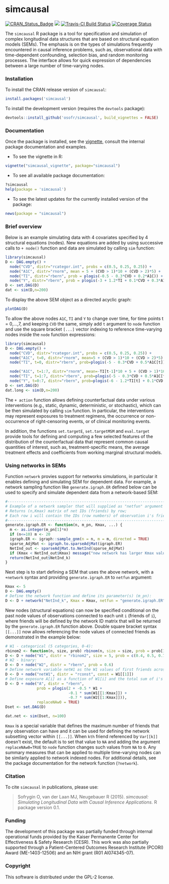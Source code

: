 simcausal
==========

[![CRAN_Status_Badge](http://www.r-pkg.org/badges/version/simcausal)](http://cran.r-project.org/package=simcausal)
[![](http://cranlogs.r-pkg.org/badges/simcausal)](http://cran.rstudio.com/web/packages/simcausal/index.html)
[![Travis-CI Build Status](https://travis-ci.org/osofr/simcausal.svg?branch=master)](https://travis-ci.org/osofr/simcausal)
[![Coverage Status](https://coveralls.io/repos/osofr/simcausal/badge.svg?branch=master&service=github)](https://coveralls.io/github/osofr/simcausal?branch=master)

The `simcausal` R package is a tool for specification and simulation of complex longitudinal data structures that are based on structural equation models (SEMs). The emphasis is on the types of simulations frequently encountered in causal inference problems, such as, observational data with time-dependent confounding, selection bias, and random monitoring processes. The interface allows for quick expression of dependencies between a large number of time-varying nodes. 

### Installation

To install the CRAN release version of `simcausal`: 

```R
install.packages('simcausal')
```

To install the development version (requires the `devtools` package):

```R
devtools::install_github('osofr/simcausal', build_vignettes = FALSE)
```

### Documentation

Once the package is installed, see the [vignette](http://cran.r-project.org/web/packages/simcausal/vignettes/simcausal_vignette.pdf), consult the internal package documentation and examples. 

* To see the vignette in R:

```R
vignette("simcausal_vignette", package="simcausal")
```

* To see all available package documentation:

```R
?simcausal
help(package = 'simcausal')
```

* To see the latest updates for the currently installed version of the package:

```r
news(package = "simcausal")
```

### Brief overview

Below is an example simulating data with 4 covariates specified by 4 structural equations (nodes). New equations are added by using successive calls to `+ node()` function and data are simulated by calling `sim` function:

```R
library(simcausal)
D <- DAG.empty() + 
  node("CVD", distr="rcategor.int", probs = c(0.5, 0.25, 0.25)) +
  node("A1C", distr="rnorm", mean = 5 + (CVD > 1)*10 + (CVD > 2)*5) +
  node("TI", distr="rbern", prob = plogis(-0.5 - 0.3*CVD + 0.2*A1C)) +
  node("Y", distr="rbern", prob = plogis(-3 + 1.2*TI + 0.1*CVD + 0.3*A1C))
D <- set.DAG(D)
dat <- sim(D,n=200)
```

To display the above SEM object as a directed acyclic graph:

```R
plotDAG(D)
```

To allow the above nodes `A1C`, `TI` and `Y` to change over time, for time points t = 0,...,7, and keeping `CVD` the same, simply add `t` argument to `node` function and use the square bracket `[...]` vector indexing to reference time-varying nodes inside the `node` function expressions:

```R
library(simcausal)
D <- DAG.empty() + 
  node("CVD", distr="rcategor.int", probs = c(0.5, 0.25, 0.25)) +
  node("A1C", t=0, distr="rnorm", mean=5 + (CVD > 1)*10 + (CVD > 2)*5) + 
  node("TI", t=0, distr="rbern", prob=plogis(-5 - 0.3*CVD + 0.5*A1C[t])) +

  node("A1C", t=1:7, distr="rnorm", mean=-TI[t-1]*10 + 5 + (CVD > 1)*10 + (CVD > 2)*5) +
  node("TI", t=1:7, distr="rbern", prob=plogis(-5 - 0.3*CVD + 0.5*A1C[t] + 1.5*TI[t-1])) +
  node("Y", t=0:7, distr="rbern", prob=plogis(-6 - 1.2*TI[t] + 0.1*CVD + 0.3*A1C[t]), EFU=TRUE)
D <- set.DAG(D)
dat.long <- sim(D,n=200)
```

The `+ action` function allows defining counterfactual data under various interventions (e.g., static, dynamic, deterministic, or stochastic), which can be then simulated by calling `sim` function. In particular, the interventions may represent exposures to treatment regimens, the occurrence or non-occurrence of right-censoring events, or of clinical monitoring events.

In addition, the functions `set.targetE`, `set.targetMSM` and `eval.target` provide tools for defining and computing a few selected features of the distribution of the counterfactual data that represent common causal quantities of interest, such as, treatment-specific means, the average treatment effects and coefficients from working marginal structural models. 


### Using networks in SEMs

Function `network` provies support for networks simulations, in particular it enables defining and simulating SEM for dependent data. For example, a network sampling function like `generate.igraph.ER` defined below can be used to specify and simulate dependent data from a network-based SEM:

```R
#--------------------------------------------------------------------------------------------------
# Example of a network sampler that will supplied as "netfun" argument to network(, netfun=);
# Returns (n,Kmax) matrix of net IDs (friends) by row;
# Each row i will contain the IDs (row numbers) of observation i's friends;
#--------------------------------------------------------------------------------------------------
generate.igraph.ER <- function(n, m_pn, Kmax, ...) {
  m <- as.integer(m_pn[1]*n)
  if (n<=10) m <- 20
  igraph.ER <- igraph::sample_gnm(n = n, m = m, directed = TRUE)
  sparse_AdjMat <- igraph.to.sparseAdjMat(igraph.ER)
  NetInd_out <- sparseAdjMat.to.NetInd(sparse_AdjMat)
  if (Kmax < NetInd_out$Kmax) message("new network has larger Kmax value than requested, new Kmax = " %+% NetInd_out$Kmax)
  return(NetInd_out$NetInd_k)
}
```

Next step is to start defining a SEM that uses the above network, with a `+network` syntax and providing `generate.igraph.ER` to `netfun` argument:

```R
Kmax <- 5
D <- DAG.empty()
# Define the network function and define its parameter(s) (m_pn):
D <- D + network("NetInd_k", Kmax = Kmax, netfun = "generate.igraph.ER", m_pn = 1.4)
```

New nodes (structural equations) can now be specified conditional on the past node values of observations connected to each unit `i` (friends of `i`), where friends will be defined by the network ID matrix that will be returned by the `generate.igraph.ER` function above. Double square bracket syntax `[[...]]` now allows referencing the node values of connected friends as demonstrated in the example below:

```R
# W1 - categorical (5 categories, 0-4):
rbinom2 <- function(n, size, prob) rbinom(n, size = size, prob = prob[1,])
D <- D + node("W1", distr = "rbinom2", size = 5, prob = c(0.4, 0.5, 0.7, 0.4))
# W2 - binary:
D <- D + node("W2", distr = "rbern", prob = 0.6)
# Define network variable netW1 as the W1 values of first friends across all observations:
D <- D + node("netW1", distr = "rconst", const = W1[[1]])
# Define exposure A[i] as a function of W1[i] and the total sum of i's friends values of W1 and W2:
D <- D + node("A", distr = "rbern",
              prob = plogis(2 + -0.5 * W1 +
                            -0.1 * sum(W1[[1:Kmax]]) +
                            -0.7 * sum(W2[[1:Kmax]])),
              replaceNAw0 = TRUE)
Dset <- set.DAG(D)

dat.net <- sim(Dset, n=100)
```

`Kmax` is a special variable that defines the maximum number of friends that any observation can have and it can be used for defining the network subsetting vector within `[[...]]`. When `kth` friend referenced by `Var[[k]]` doesn't exist, the default is to set that value to `NA` and adding the argument `replaceNAw0=TRUE` to `node` function changes such values from `NA` to `0`. Any summary measures that can be applied to multiple time-varying nodes can be similarly applied to network indexed nodes. For additional details, see the package documentation for the network function (`?network`).

### Citation
To cite `simcausal` in publications, please use:
> Sofrygin O, van der Laan MJ, Neugebauer R (2015). *simcausal: Simulating Longitudinal Data with Causal Inference Applications.* R package version 0.1.

### Funding
The development of this package was partially funded through internal operational funds provided by the Kaiser Permanente Center for Effectiveness & Safety Research (CESR). This work was also partially supported through a Patient-Centered Outcomes Research Institute (PCORI) Award (ME-1403-12506) and an NIH grant (R01 AI074345-07).

### Copyright
This software is distributed under the GPL-2 license.
